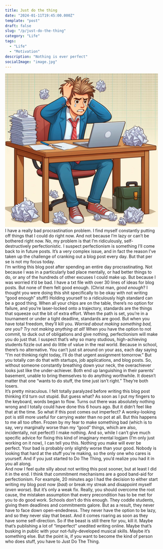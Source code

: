 ```yaml
---
title: Just do the thing
date: "2024-01-11T19:45:00.000Z"
template: "post"
draft: false
slug: "/p/just-do-the-thing"
category: "Life"
tags:
  - "Life"
  - "Motivation"
description: "Nothing is ever perfect"
socialImage: "image.jpg"
---
```


![You as a perfectionist, bing image creator](image.jpg)  
I have a really bad procrastination problem. I find myself constantly putting off things that I could do right now. And not because I’m lazy or can’t be bothered right now. No, my problem is that I’m ridiculously, self-destructively perfectionistic. I suspect perfectionism is something I’ll come back to in future posts. It’s a very complex issue, and in fact the reason I’ve taken up the challenge of cranking out a blog post every day. But that per se is not my focus today.  
I’m writing this blog post after spending an entire day procrastinating. Not because I was in a particularly bad place mentally, or had better things to do, or any of the hundreds of other excuses I could make up. But because I was worried it’d be bad. I have a txt file with over 30 lines of ideas for blog posts. But none of them felt good enough. (Christ man, *good enough*? I thought you were doing this shit specifically to be okay with not writing “good enough” stuff!) Holding yourself to a ridiculously high standard can be a good thing. When all your chips are on the table, there’s no option for failure, and you’re laser-locked onto a trajectory, standards are the things that squeeze out the bit of extra effort. When the path is set, you’re in a tournament or under a tight deadline, standards are good. But when you have total freedom, they’ll kill you. *Worried about making something bad, are you? Try not making anything at all!* When you have the option to not commit, to duck out of obligations and give nothing, perfectionism will make you do just that. I suspect that’s why so many studious, high-achieving students fizzle out and do little of value in the real world. Because in school, there’s no alternative. You can’t just sit around on your ass, each day saying “I’m not thinking right today, I’ll do that urgent assignment tomorrow.” But you totally *can* do that with startups, job applications, and blog posts. So, without someone constantly breathing down your neck, the overachiever looks just like the under-achiever. Both end up languishing in their parents’ basement, unable to bring themselves to do anything worthwhile. It doesn’t matter that one “wants to do stuff, the time just isn’t right.” They’re both losers.  
It’s pretty miraculous. I felt totally paralyzed before writing this blog post thinking it’d turn out stupid. But guess what? As soon as I put my fingers to the keyboard, words began to flow. Turns out there was absolutely nothing wrong and I totally could have done this 6 hours ago. But it didn’t feel like that at the time. So what if this post comes out imperfect? A wonky-looking pot is still more useful for carrying water than no pot at all. But this happens to me all too often. Frozen by my fear to make something bad (which is to say, very marginally worse than my “good” things, which are also, incidentally, not perfect!) I make nothing. And so, while I can’t give much specific advice for fixing this kind of imaginary mental logjam (I’m only just working on it now), I can tell you this. Nothing you make will ever be perfect. Your bad is probably only slightly worse than your good. Nobody is looking that hard at the stuff you’re making, so the only one who cares is yourself. And if you just started to Do The Thing, you’d realize you had it in you all along.  
And now I feel quite silly about not writing this post sooner, but at least I did it in the end. I think that commitment mechanisms are a good band-aid for perfectionism. For example, 20 minutes ago I had the decision to either start writing my blog post now (*bad*) or break my streak and disappoint myself (*even worse*). But it’s only a weak fix. Really, you should overcome the root cause, the mistaken assumption that every precondition has to be met for you to do good work. Schools don’t do this enough. They coddle students, giving them deadlines and commitments galore. But as a result, they never have to face down open-endedness. They never have the option to be lazy, and so they never slay that beast. And it comes roaring as soon as they have some self-direction. So if the beast is still there for you, kill it. Maybe that’s publishing a lot of “imperfect” unedited writing online. Maybe that’s busking in public with your not-fully-developed musical skills. Maybe it’s something else. But the point is, if you want to become the kind of person who does stuff, you have to Just Do The Thing.  

